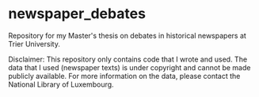 # newspaper_debates
Repository for my Master's thesis on debates in historical newspapers at Trier University.

Disclaimer: This repository only contains code that I wrote and used. The data that I used (newspaper texts) is under copyright and cannot be made publicly available. For more information on the data, please contact the National Library of Luxembourg.

